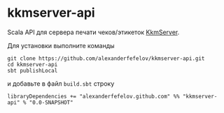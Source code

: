 # kkmserver-api

Scala API для сервера печати чеков/этикеток [KkmServer](https://kkmserver.ru/KkmServer).

Для установки выполните команды

    git clone https://github.com/alexanderfefelov/kkmserver-api.git
    cd kkmserver-api
    sbt publishLocal

и добавьте в файл `build.sbt` строку

    libraryDependencies += "alexanderfefelov.github.com" %% "kkmserver-api" % "0.0-SNAPSHOT"
